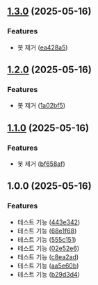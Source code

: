## [1.3.0](https://github.com/dyno-jun/spring-server-starter/compare/v1.2.0...v1.3.0) (2025-05-16)

### Features

* 봇 제거 ([ea428a5](https://github.com/dyno-jun/spring-server-starter/commit/ea428a53a0ebeac77978b616260d292fe3eb9204))

## [1.2.0](https://github.com/dyno-jun/spring-server-starter/compare/v1.1.0...v1.2.0) (2025-05-16)

### Features

* 봇 제거 ([1a02bf5](https://github.com/dyno-jun/spring-server-starter/commit/1a02bf532be5736862ce44e7be479613a6fb059d))

## [1.1.0](https://github.com/dyno-jun/spring-server-starter/compare/v1.0.0...v1.1.0) (2025-05-16)

### Features

* 봇 제거 ([bf658af](https://github.com/dyno-jun/spring-server-starter/commit/bf658af779629f113a0d3c4dff8293bae132da65))

## 1.0.0 (2025-05-16)

### Features

* 테스트 기능 ([443e342](https://github.com/dyno-jun/spring-server-starter/commit/443e3420ccb20a4542356884c61a8181990a728a))
* 테스트 기능 ([68e1f68](https://github.com/dyno-jun/spring-server-starter/commit/68e1f68fec03cd42d7170c99fb0b0a2958d00fe2))
* 테스트 기능 ([555c151](https://github.com/dyno-jun/spring-server-starter/commit/555c151ecc01d3e5f72e4269167f3e6c726c12ba))
* 테스트 기능 ([02e52e6](https://github.com/dyno-jun/spring-server-starter/commit/02e52e6557bc6aa9b7fbf04b2c6ab80af835ee0e))
* 테스트 기능 ([c8ea2ad](https://github.com/dyno-jun/spring-server-starter/commit/c8ea2ad9744b0b3987b5eaee7b64fcc562badd28))
* 테스트 기능 ([aa5e60b](https://github.com/dyno-jun/spring-server-starter/commit/aa5e60bb775ab2eaa62f8ccf11dd5e3db32290e2))
* 테스트 기능 ([b29d3d4](https://github.com/dyno-jun/spring-server-starter/commit/b29d3d45b10b7149ea8953134088222073a9a71b))
